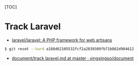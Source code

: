 [TOC]

# Track Laravel

- [laravel/laravel: A PHP framework for web artisans](https://github.com/laravel/laravel)

```bash
$ git reset --hard a188d62105532fcf2a2839309fb71b862d904612
```

- [document/track laravel.md at master · xingxingso/document](https://github.com/xingxingso/document/blob/master/Programming%20Language/PHP/Laravel/Notes/track%20laravel.md)
